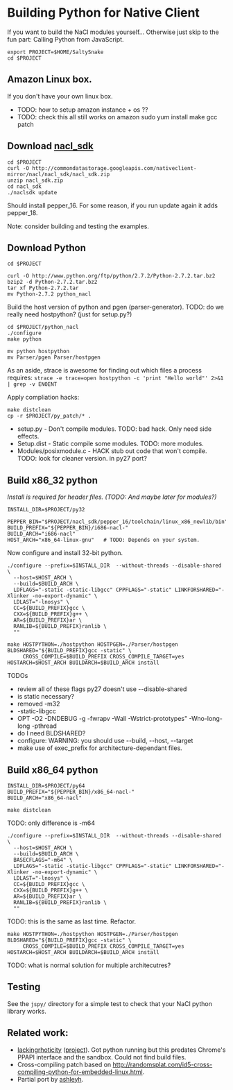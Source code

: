 # Building Python for Native Client

If you want to build the NaCl modules yourself...
Otherwise just skip to the fun part: Calling Python from JavaScript.

    export PROJECT=$HOME/SaltySnake
    cd $PROJECT

## Amazon Linux box.
If you don't have your own linux box.

* TODO: how to setup amazon instance + os ??
* TODO: check this all still works on amazon
    sudo yum install make gcc patch

## Download [nacl_sdk](https://developers.google.com/native-client/sdk/download])

    cd $PROJECT
    curl -O http://commondatastorage.googleapis.com/nativeclient-mirror/nacl/nacl_sdk/nacl_sdk.zip
    unzip nacl_sdk.zip 
    cd nacl_sdk
    ./naclsdk update

Should install pepper_16. For some reason, if you run update again it adds pepper_18.

Note: consider building and testing the examples.

## Download Python

    cd $PROJECT

    curl -O http://www.python.org/ftp/python/2.7.2/Python-2.7.2.tar.bz2
    bzip2 -d Python-2.7.2.tar.bz2 
    tar xf Python-2.7.2.tar
    mv Python-2.7.2 python_nacl

Build the host version of python and pgen (parser-generator).
TODO: do we really need hostpython? (just for setup.py?)

    cd $PROJECT/python_nacl
    ./configure
    make python

    mv python hostpython
    mv Parser/pgen Parser/hostpgen

As an aside, strace is awesome for finding out which files a process requires: `strace -e trace=open hostpython -c 'print "Hello world"' 2>&1 | grep -v ENOENT`

Apply compliation hacks:

    make distclean
    cp -r $PROJECT/py_patch/* .

* setup.py   - Don't compile modules. TODO: bad hack. Only need side effects.
* Setup.dist - Static compile some modules. TODO: more modules.
* Modules/posixmodule.c - HACK stub out code that won't compile. TODO: look for cleaner version. in py27 port?


## Build x86_32 python

_Install is required for header files. (TODO: And maybe later for modules?)_

    INSTALL_DIR=$PROJECT/py32

    PEPPER_BIN="$PROJECT/nacl_sdk/pepper_16/toolchain/linux_x86_newlib/bin"
    BUILD_PREFIX="${PEPPER_BIN}/i686-nacl-"
    BUILD_ARCH="i686-nacl"
    HOST_ARCH="x86_64-linux-gnu"   # TODO: Depends on your system.

Now configure and install 32-bit python.

    ./configure --prefix=$INSTALL_DIR  --without-threads --disable-shared \
      --host=$HOST_ARCH \
      --build=$BUILD_ARCH \
      LDFLAGS="-static -static-libgcc" CPPFLAGS="-static" LINKFORSHARED="-Xlinker -no-export-dynamic" \
      LDLAST="-lnosys" \
      CC=${BUILD_PREFIX}gcc \
      CXX=${BUILD_PREFIX}g++ \
      AR=${BUILD_PREFIX}ar \
      RANLIB=${BUILD_PREFIX}ranlib \
      ""

    make HOSTPYTHON=./hostpython HOSTPGEN=./Parser/hostpgen BLDSHARED="${BUILD_PREFIX}gcc -static" \
         CROSS_COMPILE=$BUILD_PREFIX CROSS_COMPILE_TARGET=yes HOSTARCH=$HOST_ARCH BUILDARCH=$BUILD_ARCH install

TODOs

* review all of these flags  py27 doesn't use --disable-shared
* is static necessary?
* removed -m32
* -static-libgcc
* OPT    -O2 -DNDEBUG -g -fwrapv -Wall -Wstrict-prototypes"   -Wno-long-long -pthread
* do I need BLDSHARED?
* configure: WARNING: you should use --build, --host, --target
* make use of exec_prefix for architecture-dependant files.



## Build x86_64 python

    INSTALL_DIR=$PROJECT/py64
    BUILD_PREFIX="${PEPPER_BIN}/x86_64-nacl-"
    BUILD_ARCH="x86_64-nacl"

    make distclean

TODO: only difference is -m64

    ./configure --prefix=$INSTALL_DIR  --without-threads --disable-shared \
      --host=$HOST_ARCH \
      --build=$BUILD_ARCH \
      BASECFLAGS="-m64" \
      LDFLAGS="-static -static-libgcc" CPPFLAGS="-static" LINKFORSHARED="-Xlinker -no-export-dynamic" \
      LDLAST="-lnosys" \
      CC=${BUILD_PREFIX}gcc \
      CXX=${BUILD_PREFIX}g++ \
      AR=${BUILD_PREFIX}ar \
      RANLIB=${BUILD_PREFIX}ranlib \
      ""

TODO: this is the same as last time. Refactor.

    make HOSTPYTHON=./hostpython HOSTPGEN=./Parser/hostpgen BLDSHARED="${BUILD_PREFIX}gcc -static" \
         CROSS_COMPILE=$BUILD_PREFIX CROSS_COMPILE_TARGET=yes HOSTARCH=$HOST_ARCH BUILDARCH=$BUILD_ARCH install

TODO: what is normal solution for multiple architecutres?

## Testing

See the `jspy/` directory for a simple test to check that your NaCl python library works.


## Related work:
* [lackingrhoticity](http://lackingrhoticity.blogspot.com/2009/06/python-standard-library-in-native.html) ([project](http://plash.beasts.org/wiki/NativeClient)). Got python running but this predates Chrome's PPAPI interface and the sandbox. Could not find build files.
* Cross-compiling patch based on http://randomsplat.com/id5-cross-compiling-python-for-embedded-linux.html.
* Partial port by [ashleyh](https://github.com/ashleyh/zoo/tree/master/naclports/ports/py27).
